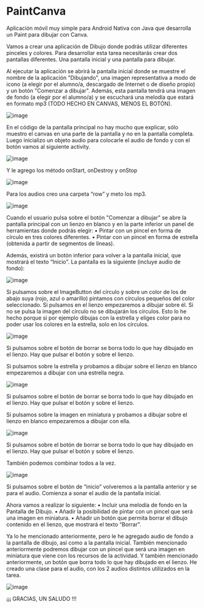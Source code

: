# PaintCanva
Aplicación móvil muy simple para Android Nativa con Java que desarrolla un Paint para dibujar con Canva.

Vamos a crear una aplicación de Dibujo donde podrás utilizar diferentes pinceles y colores. 
Para desarrollar esta tarea necesitarás crear dos pantallas diferentes. Una pantalla inicial y una pantalla para dibujar.

Al ejecutar la aplicación se abrirá la pantalla inicial donde se muestre el nombre de la aplicación "Dibujando", 
una imagen representativa a modo de icono (a elegir por el alumno/a, descargado de Internet o de diseño propio) y un botón "Comenzar a dibujar".
Además, esta pantalla tendrá una imagen de fondo (a elegir por el alumno/a) y se escuchará una melodía que estará en formato mp3 (TODO HECHO EN CANVAS, MENOS EL
BOTÓN).

![image](https://user-images.githubusercontent.com/100787553/234538513-c6594467-fc9e-433a-a07f-e677024638fc.png)

En el código de la pantalla principal no hay mucho que explicar, sólo muestro el canvas en una parte de la pantalla y no en
la pantalla completa. Luego inicializo un objeto audio para colocarle el audio de fondo y con el
botón vamos al siguiente activity.

![image](https://user-images.githubusercontent.com/100787553/234538234-59eb8925-d453-4c69-9fcd-a62b38f60e8b.png)

Y le agrego los método onStart, onDestroy y onStop

![image](https://user-images.githubusercontent.com/100787553/234538641-e1141e38-631a-41ad-9855-4546249fbb71.png)

Para los audios creo una carpeta “row” y meto los mp3.

![image](https://user-images.githubusercontent.com/100787553/234538694-2f003155-8d60-40f5-923f-bd9a869a304a.png)

Cuando el usuario pulsa sobre el botón "Comenzar a dibujar" se abre la pantalla principal con un lienzo en blanco 
y en la parte inferior un panel de herramientas donde podrás elegir:
  • Pintar con un pincel en forma de círculo en tres colores diferentes.
  • Pintar con un pincel en forma de estrella (obtenida a partir de segmentos de líneas).
  
Además, existirá un botón inferior para volver a la pantalla inicial, que mostrará el texto “Inicio".
La pantalla es la siguiente (incluye audio de fondo):

![image](https://user-images.githubusercontent.com/100787553/234538862-c8864dbf-f000-4035-b2c8-e11ba7dd66c5.png)

Si pulsamos sobre el ImageButton del círculo y sobre un color de los de abajo suya (rojo, azul o amarillo) 
pintamos con círculos pequeños del color seleccionado. Si pulsamos en el lienzo empezaremos a dibujar sobre él. 
Si no se pulsa la imagen del círculo no se dibujarán los círculos. Esto lo he hecho porque si por ejemplo 
dibujas con la estrella y eliges color para no poder usar los colores en la estrella, solo en los círculos.

![image](https://user-images.githubusercontent.com/100787553/234538980-8bc8f78e-e74b-47a9-a7a3-8f362af2d9b0.png)

Si pulsamos sobre el botón de borrar se borra todo lo que hay dibujado en el lienzo.
Hay que pulsar el botón y sobre el lienzo.

Si pulsamos sobre la estrella y probamos a dibujar sobre el lienzo en blanco empezaremos a dibujar con una estrella negra.

![image](https://user-images.githubusercontent.com/100787553/234539096-7380aac9-f108-4666-abc2-f70342728d2d.png)

Si pulsamos sobre el botón de borrar se borra todo lo que hay dibujado en el lienzo. 
Hay que pulsar el botón y sobre el lienzo.

Si pulsamos sobre la imagen en miniatura y probamos a dibujar sobre el lienzo en blanco empezaremos a dibujar con ella.

![image](https://user-images.githubusercontent.com/100787553/234539198-aa89d6d3-acd3-486d-a055-8ed59294d007.png)

Si pulsamos sobre el botón de borrar se borra todo lo que hay dibujado en el lienzo. 
Hay que pulsar el botón y sobre el lienzo.

También podemos combinar todos a la vez.

![image](https://user-images.githubusercontent.com/100787553/234539340-9240c558-782a-4960-bdf9-e401b16ddf4d.png)

Si pulsamos sobre el botón de “inicio” volveremos a la pantalla anterior y se para el audio.
Comienza a sonar el audio de la pantalla inicial.

Ahora vamos a realizar lo siguiente:
  • Incluir una melodía de fondo en la Pantalla de Dibujo.
  • Añadir la posibilidad de pintar con un pincel que será una imagen en miniatura.
  • Añadir un botón que permita borrar el dibujo contenido en el lienzo, que mostrará el texto “Borrar".
  
Ya lo he mencionado anteriormente, pero le he agregado audio de fondo a la pantalla de dibujo, así como a la pantalla inicial. 
También mencionado anteriormente podremos dibujar con un pincel que será una imagen en miniatura 
que viene con los recursos de la actividad. Y también mencionado anteriormente, 
un botón que borra todo lo que hay dibujado en el lienzo. 
He creado una clase para el audio, con los 2 audios distintos utilizados en la tarea.

![image](https://user-images.githubusercontent.com/100787553/234539606-ae48149e-124a-49a8-b4e0-4ca5d2d96fd7.png)

¡¡¡ GRACIAS, UN SALUDO !!!